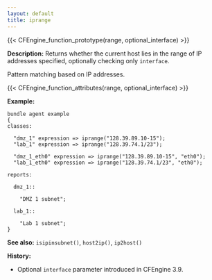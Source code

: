 ```yaml
---
layout: default
title: iprange
---
```


{{< CFEngine_function_prototype(range, optional_interface) >}}

**Description:** Returns whether the current host lies in the range of
IP addresses specified, optionally checking only `interface`.

Pattern matching based on IP addresses.

{{< CFEngine_function_attributes(range, optional_interface) >}}

**Example:**

```cf3
bundle agent example
{
classes:

  "dmz_1" expression => iprange("128.39.89.10-15");
  "lab_1" expression => iprange("128.39.74.1/23");

  "dmz_1_eth0" expression => iprange("128.39.89.10-15", "eth0");
  "lab_1_eth0" expression => iprange("128.39.74.1/23", "eth0");

reports:

  dmz_1::

    "DMZ 1 subnet";

  lab_1::

    "Lab 1 subnet";
}
```

**See also:** `isipinsubnet()`, `host2ip()`, `ip2host()`

**History:**

- Optional `interface` parameter introduced in CFEngine 3.9.
